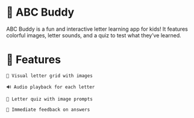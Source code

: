 # 🧠 ABC Buddy

ABC Buddy is a fun and interactive letter learning app for kids! It features colorful images, letter sounds, and a quiz to test what they’ve learned.
# 🚀 Features

    🎨 Visual letter grid with images

    🔊 Audio playback for each letter

    🧩 Letter quiz with image prompts

    🎯 Immediate feedback on answers
